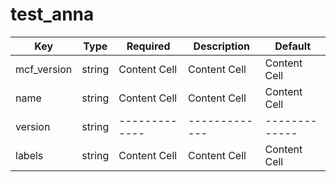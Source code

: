 # test_anna
Key  | Type | Required  | Description | Default
------------- | ------------- | ------------- | ------------- | -------------
mcf_version  | string  | Content Cell  | Content Cell  | Content Cell 
name  | string  | Content Cell  | Content Cell  | Content Cell
version | string | ------------- | ------------- | ------------- 
labels  | string  | Content Cell  | Content Cell  | Content Cell   


